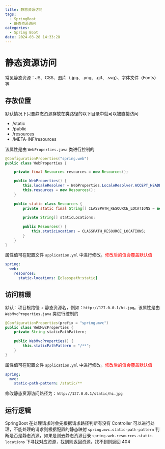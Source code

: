 ```yaml
---
title: 静态资源访问
tags:
  - SpringBoot
  - 静态资源访问
categories:
  - Spring Boot
date: 2024-03-28 14:33:28
---
```

# 静态资源访问

常见静态资源：JS、CSS、图片（.jpg、.png、.gif、.svg）、字体文件（Fonts）等
## 存放位置

默认情况下只要静态资源存放在类路径的以下目录中就可以被直接访问

- /static
- /public
- /resources
- /META-INF/resources

该属性是由 `WebProperties.java` 类进行控制的

```java
@ConfigurationProperties("spring.web")  
public class WebProperties {

	private final Resources resources = new Resources();

	public WebProperties() {  
		this.localeResolver = WebProperties.LocaleResolver.ACCEPT_HEADER;  
		this.resources = new Resources();  
	}
    
	public static class Resources {
		private static final String[] CLASSPATH_RESOURCE_LOCATIONS = new String[]{"classpath:/META-INF/resources/", "classpath:/resources/", "classpath:/static/", "classpath:/public/"};
        
		private String[] staticLocations;
        
		public Resources() {  
			this.staticLocations = CLASSPATH_RESOURCE_LOCATIONS;
		}
	}
}
```

属性值可在配置文件 `application.yml` 中进行修改。<font color = red>修改后的值会覆盖默认值</font>

```yml
spring:  
  web:  
    resources:  
      static-locations: [classpath:static]
```
## 访问前缀

默认：项目根路径 + 静态资源名，例如：`http://127.0.0.1/hi.jpg`。该属性是由 `WebMvcProperties.java` 类进行控制的

```java
@ConfigurationProperties(prefix = "spring.mvc")  
public class WebMvcProperties {
	private String staticPathPattern;
    
	public WebMvcProperties() {
		this.staticPathPattern = "/**";
	}
}
```

属性值可在配置文件 `application.yml` 中进行修改。<font color = red>修改后的值会覆盖默认值</font>

```yml
spring:
  mvc:
    static-path-pattern: /static/**
```

修改静态资源访问路径为：`http://127.0.0.1/static/hi.jpg`

## 运行逻辑

SpringBoot 在处理请求时会先根据请求路径判断有没有 Controller 可以进行处理，不能处理的请求则根据配置的静态映射 `spring.mvc.static-path-pattern` 判断是否是静态资源，如果是则去静态资源目录 `spring.web.resources.static-locations` 下寻找对应资源，找到则返回资源，找不到则返回 404
